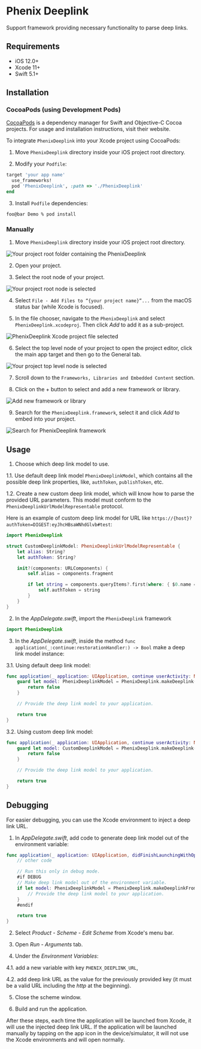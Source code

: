 # Phenix Deeplink

Support framework providing necessary functionality to parse deep links.

## Requirements
* iOS 12.0+
* Xcode 11+
* Swift 5.1+

## Installation

### CocoaPods (using Development Pods)

[CocoaPods](https://cocoapods.org) is a dependency manager for Swift and Objective-C Cocoa projects.
For usage and installation instructions, visit their website.

To integrate `PhenixDeeplink` into your Xcode project using CocoaPods:

1. Move `PhenixDeeplink` directory inside your iOS project root directory.

2. Modify your `Podfile`:

```ruby
target 'your app name'
  use_frameworks!
  pod 'PhenixDeeplink', :path => './PhenixDeeplink'
end
```

3. Install `Podfile` dependencies:

```shell
foo@bar Demo % pod install
```

### Manually

1. Move `PhenixDeeplink` directory inside your iOS project root directory.

![Your project root folder containing the PhenixDeeplink](./Screenshots/image1.png)

2. Open your project.

3. Select the root node of your project.

![Your project root node is selected](./Screenshots/image2.png)

4. Select `File - Add Files to “{your project name}”...` from the macOS status bar (while Xcode is focused).

5. In the file chooser, navigate to the `PhenixDeeplink` and select `PhenixDeeplink.xcodeproj`.
Then click *Add* to add it as a sub-project.

![PhenixDeeplink Xcode project file selected](./Screenshots/image3.png)

6. Select the top level node of your project to open the project editor,
click the main app target and then go to the General tab.

![Your project top level node is selected](./Screenshots/image4.png)

7. Scroll down to the `Frameworks, Libraries and Embedded Content` section.

8. Click on the + button to select and add a new framework or library.

![Add new framework or library](./Screenshots/image5.png)

9. Search for the `PhenixDeeplink.framework`, select it and click *Add* to embed into your project.

![Search for PhenixDeeplink framework](./Screenshots/image6.png)

## Usage

1. Choose which deep link model to use.

1.1. Use default deep link model `PhenixDeeplinkModel`,
which contains all the possible deep link properties, like, `authToken`, `publishToken`, etc.

1.2. Create a new custom deep link model, which will know how to parse the provided URL parameters.
This model must conform to the `PhenixDeeplinkUrlModelRepresentable` protocol.

Here is an example of custom deep link model for URL like  `https://{host}?authToken=DIGEST:eyJhcHBsaWNhdGlvb#test`:

```swift
import PhenixDeeplink

struct CustomDeeplinkModel: PhenixDeeplinkUrlModelRepresentable {
    let alias: String?
    let authToken: String?

    init?(components: URLComponents) {
        self.alias = components.fragment

        if let string = components.queryItems?.first(where: { $0.name == "authToken" })?.value {
            self.authToken = string
        }
    }
}
```

2. In the *AppDelegate.swift*, import the `PhenixDeeplink` framework

```swift
import PhenixDeeplink
```

3. In the *AppDelegate.swift*, inside the method `func application(_:continue:restorationHandler:) -> Bool`
make a deep link model instance:

3.1. Using default deep link model:

```swift
func application(_ application: UIApplication, continue userActivity: NSUserActivity, restorationHandler: @escaping ([UIUserActivityRestoring]?) -> Void) -> Bool {
    guard let model: PhenixDeeplinkModel = PhenixDeeplink.makeDeeplink(userActivity) else {
        return false
    }

    // Provide the deep link model to your application.

    return true
}
```

3.2. Using custom deep link model:

```swift
func application(_ application: UIApplication, continue userActivity: NSUserActivity, restorationHandler: @escaping ([UIUserActivityRestoring]?) -> Void) -> Bool {
    guard let model: CustomDeeplinkModel = PhenixDeeplink.makeDeeplink(userActivity) else {
        return false
    }

    // Provide the deep link model to your application.

    return true
}
```

## Debugging

For easier debugging, you can use the Xcode environment to inject a deep link URL.

1. In *AppDelegate.swift*, add code to generate deep link model out of the environment variable:

```swift
func application(_ application: UIApplication, didFinishLaunchingWithOptions launchOptions: [UIApplication.LaunchOptionsKey: Any]?) -> Bool {
    // other code

    // Run this only in debug mode.
    #if DEBUG
    // Make deep link model out of the environment variable.
    if let model: PhenixDeeplinkModel = PhenixDeeplink.makeDeeplinkFromEnvironment() {
        // Provide the deep link model to your application.
    }
    #endif

    return true
}
```

2. Select *Product - Scheme - Edit Scheme* from Xcode's menu bar.

3. Open *Run - Arguments* tab.

4. Under the *Environment Variables*:

4.1. add a new variable with key `PHENIX_DEEPLINK_URL`,

4.2. add deep link URL as the value for the previously provided key (it must be a valid URL including the *http* at the beginning).

5. Close the scheme window.

6. Build and run the application.

After these steps, each time the application will be launched from Xcode, it will use the injected deep link URL.
If the application will be launched manually by tapping on the app icon in the device/simulator,
it will not use the Xcode environments and will open normally.
